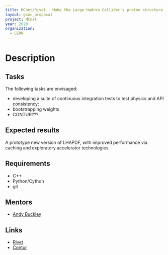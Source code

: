 ```yaml
---
title: MCnet/Rivet - Make the Large Hadron Collider's proton structure library FAST!
layout: gsoc_proposal
project: MCnet
year: 2020
organization:
  - CERN
---
```


# Description



## Tasks

The following tasks are envisaged:

 * developing a suite of continuous integration tests to test physics and API consistency;
 * bootstrapping weights
 * CONTUR???

## Expected results

A prototype new version of LHAPDF, with improved performance via caching and exploratory accelerator technologies.

## Requirements

- C++
- Python/Cython
- git

## Mentors

  * [Andy Buckley](mailto:andy.buckley@cern.ch)

## Links

  * [Rivet](https://rivet.hepforge.org)
  * [Contur](https://contur.hepforge.org)
